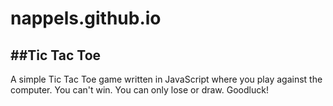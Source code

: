 nappels.github.io
=================

##Tic Tac Toe
---
A simple Tic Tac Toe game written in JavaScript where you play against the computer. You can't win. You can only lose or draw. Goodluck!

